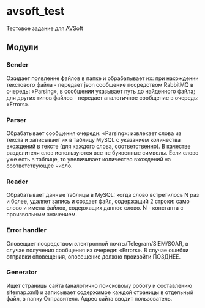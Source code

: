 # avsoft_test
Тестовое задание для AVSoft

## Модули
### Sender
Ожидает появление файлов в папке и обрабатывает их: при нахождении текстового
файла - передает json сообщение посредством RabbitMQ в очередь: «Parsing», в
сообщении указывает путь до найденного файла; для других типов файлов -
передает аналогичное сообщение в очередь: «Errors».

### Parser
Обрабатывает сообщения очереди: «Parsing»: извлекает слова из текста и
записывает их в таблицу MySQL с указанием количества вхождений в тексте
(для каждого слова, соответственно). В качестве разделителя слов используются
все не буквенные символы. Если слово уже есть в таблице, то увеличивает
количество вхождений на соответствующее число.

### Reader
Обрабатывает данные таблицы в MySQL: когда слово встретилось N раз и более,
удаляет запись и создает файл, содержащий 2 строки: само слово и имена файлов,
содержащих данное слово. N - константа с произвольным значением.

### Error handler
Оповещает посредством электронной почты/Telegram/SIEM/SOAR, в случае
получения сообщения из очереди: «Errors». В случае ошибки отправки оповещения,
оповещение должно произойти ПОЗДНЕЕ.

### Generator
Ищет страницы сайта (аналогично поисковому роботу и составлению sitemap.xml) и
записывает содержимое каждой страницы в отдельный файл, в папку Отправителя.
Адрес сайта вводит пользователь.